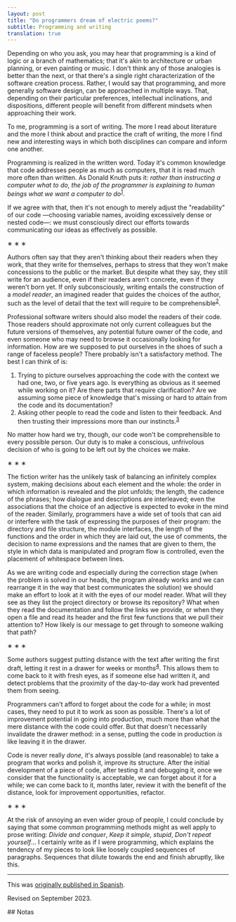 ```yaml
---
layout: post
title: "Do programmers dream of electric poems?"
subtitle: Programming and writing
translation: true
---
```


Depending on who you ask, you may hear that programming is a kind of logic or a branch of mathematics; that it's akin to architecture or urban planning, or even painting or music. I don't think any of those analogies is better than the next, or that there's a single right characterization of the software creation process. Rather, I would say that programming, and more generally software design, can be approached in multiple ways. That, depending on their particular preferences, intellectual inclinations, and dispositions, different people will benefit from different mindsets when approaching their work.

To me, programming is a sort of writing. The more I read about literature and the more I think about and practice the craft of writing, the more I find new and interesting ways in which both disciplines can compare and inform one another.

Programming is realized in the written word. Today it's common knowledge that code addresses people as much as computers, that it is read much more often than written. As Donald Knuth puts it: *rather than instructing a computer what to do, the job of the programmer is explaining to human beings what we want a computer to do*<sup><a id="fnr.1" class="footref" href="#fn.1" role="doc-backlink">1</a></sup>.

If we agree with that, then it's not enough to merely adjust the "readability" of our code &#x2014;choosing variable names, avoiding excessively dense or nested code&#x2014;: we must consciously direct our efforts towards communicating our ideas as effectively as possible.

<div class="org-center">
<p>
&lowast; &lowast; &lowast;
</p>
</div>

Authors often say that they aren't thinking about their readers when they work, that they write for themselves, perhaps to stress that they won't make concessions to the public or the market. But despite what they say, they still write for an audience, even if their readers aren't concrete, even if they weren't born yet. If only subconsciously, writing entails the construction of a *model reader*, an imagined reader that guides the choices of the author, such as the level of detail that the text will require to be comprehensible<sup><a id="fnr.2" class="footref" href="#fn.2" role="doc-backlink">2</a></sup>.

Professional software writers should also model the readers of their code. Those readers should approximate not only current colleagues but the future versions of themselves, any potential future owner of the code, and even someone who may need to browse it occasionally looking for information. How are we supposed to put ourselves in the shoes of such a range of faceless people? There probably isn't a satisfactory method. The best I can think of is:

1.  Trying to picture ourselves approaching the code with the context we had one, two, or five years ago. Is everything as obvious as it seemed while working on it? Are there parts that require clarification? Are we assuming some piece of knowledge that's missing or hard to attain from the code and its documentation?
2.  Asking other people to read the code and listen to their feedback. And then trusting their impressions more than our instincts.<sup><a id="fnr.3" class="footref" href="#fn.3" role="doc-backlink">3</a></sup>

No matter how hard we try, though, our code won't be comprehensible to every possible person. Our duty is to make a conscious, unfrivolous decision of who is going to be left out by the choices we make.

<div class="org-center">
<p>
&lowast; &lowast; &lowast;
</p>
</div>

The fiction writer has the unlikely task of balancing an infinitely complex system, making decisions about each element and the whole: the order in which information is revealed and the plot unfolds; the length, the cadence of the phrases; how dialogue and descriptions are interleaved; even the associations that the choice of an adjective is expected to evoke in the mind of the reader. Similarly, programmers have a wide set of tools that can aid or interfere with the task of expressing the purposes of their program: the directory and file structure, the module interfaces, the length of the functions and the order in which they are laid out, the use of comments, the decision to name expressions and the names that are given to them, the style in which data is manipulated and program flow is controlled, even the placement of whitespace between lines.

As we are writing code and especially during the correction stage (when the problem is solved in our heads, the program already works and we can rearrange it in the way that best communicates the solution) we should make an effort to look at it with the eyes of our model reader. What will they see as they list the project directory or browse its repository? What when they read the documentation and follow the links we provide, or when they open a file and read its header and the first few functions that we pull their attention to? How likely is our message to get through to someone walking that path?

<div class="org-center">
<p>
&lowast; &lowast; &lowast;
</p>
</div>

Some authors suggest putting distance with the text after writing the first draft, letting it rest in a drawer for weeks or months<sup><a id="fnr.4" class="footref" href="#fn.4" role="doc-backlink">4</a></sup>. This allows them to come back to it with fresh eyes, as if someone else had written it, and detect problems that the proximity of the day-to-day work had prevented them from seeing.

Programmers can't afford to forget about the code for a while; in most cases, they need to put it to work as soon as possible. There's a lot of improvement potential in going into production, much more than what the mere distance with the code could offer. But that doesn't necessarily invalidate the drawer method: in a sense, putting the code in production *is* like leaving it in the drawer.

Code is never really *done*, it's always possible (and reasonable) to take a program that works and polish it, improve its structure. After the initial development of a piece of code, after testing it and debugging it, once we consider that the functionality is acceptable, we can forget about it for a while; we can come back to it, months later, review it with the benefit of the distance, look for improvement opportunities, refactor.

<div class="org-center">
<p>
&lowast; &lowast; &lowast;
</p>
</div>

At the risk of annoying an even wider group of people, I could conclude by saying that some common programming methods might as well apply to prose writing: *Divide and conquer*, *Keep it simple, stupid*, *Don't repeat yourself*&#x2026; I certainly write as if I were programming, which explains the tendency of my pieces to look like loosely coupled sequences of paragraphs. Sequences that dilute towards the end and finish abruptly, like this.

---

This was [originally published in Spanish](../../2021-02-01-suenan-los-programadores-con-poemas-electricos ).

Revised on September 2023.

<section class="footnotes" markdown=1>
## Notas
<!--- 
# Footnotes

 -->
<sup><a id="fn.1" href="#fnr.1">1</a></sup> [Literate Programming](http://www.literateprogramming.com/knuthweb.pdf), by Donald Knuth.

<sup><a id="fn.2" href="#fnr.2">2</a></sup> [Lector in Codigo](https://alvaro-videla.com/2018/05/lector-in-codigo.html#the-model-reader), by Álvaro Videla.

<sup><a id="fn.3" href="#fnr.3">3</a></sup> Writers sometimes work with an editor: someone who can give impressions and exchange ideas with the author, suggest (or demand) changes. The editor works as a concrete reader that complements the model reader from the creative phase. I think this role resembles that of the colleague that peer reviews the code during development.

<sup><a id="fn.4" href="#fnr.4">4</a></sup> For example [Chéjov](https://www.pagina12.com.ar/diario/suplementos/libros/subnotas/1823-238-2005-11-13.html) and [Stephen King](https://www.businessinsider.com/stephen-king-on-how-to-write-2014-8#20-when-youre-finished-writing-take-a-long-step-back-220).

</section>
